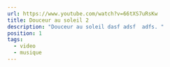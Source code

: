 ```yaml
---
url: https://www.youtube.com/watch?v=66tXS7uRsKw
title: Douceur au soleil 2
description: "Douceur au soleil dasf adsf  adfs. "
position: 1
tags:
  - video
  - musique
---
```

